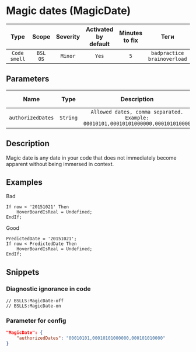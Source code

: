 # Magic dates (MagicDate)

|     Type     |        Scope        | Severity | Activated<br>by default | Minutes<br>to fix |                  Теги                  |
|:------------:|:-------------------:|:--------:|:-----------------------------:|:-----------------------:|:--------------------------------------:|
| `Code smell` | `BSL`<br>`OS` | `Minor`  |             `Yes`             |           `5`           | `badpractice`<br>`brainoverload` |

## Parameters


|       Name        |   Type   |                                   Description                                   |     Значение<br>по умолчанию     |
|:-----------------:|:--------:|:-------------------------------------------------------------------------------:|:--------------------------------------:|
| `authorizedDates` | `String` | `Allowed dates, comma separated. Example: 00010101,00010101000000,000101010000` | `00010101,00010101000000,000101010000` |
<!-- Блоки выше заполняются автоматически, не трогать -->
## Description
Magic date is any date in your code that does not immediately become apparent without being immersed in context.

## Examples

Bad

```bsl
If now < '20151021' Then
    HoverBoardIsReal = Undefined;
EndIf;
```

Good

```bsl
PredictedDate = '20151021'; 
If now < PredictedDate Then
    HoverBoardIsReal = Undefined;
EndIf;
```

## Snippets

<!-- Блоки ниже заполняются автоматически, не трогать -->
### Diagnostic ignorance in code

```bsl
// BSLLS:MagicDate-off
// BSLLS:MagicDate-on
```

### Parameter for config

```json
"MagicDate": {
    "authorizedDates": "00010101,00010101000000,000101010000"
}
```
